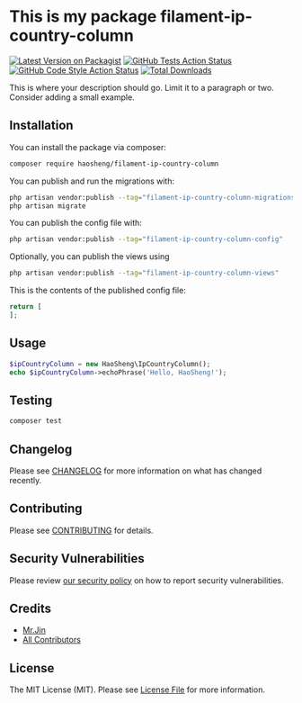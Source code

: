 # This is my package filament-ip-country-column

[![Latest Version on Packagist](https://img.shields.io/packagist/v/haosheng/filament-ip-country-column.svg?style=flat-square)](https://packagist.org/packages/haosheng/filament-ip-country-column)
[![GitHub Tests Action Status](https://img.shields.io/github/actions/workflow/status/haosheng/filament-ip-country-column/run-tests.yml?branch=main&label=tests&style=flat-square)](https://github.com/haosheng/filament-ip-country-column/actions?query=workflow%3Arun-tests+branch%3Amain)
[![GitHub Code Style Action Status](https://img.shields.io/github/actions/workflow/status/haosheng/filament-ip-country-column/fix-php-code-styling.yml?branch=main&label=code%20style&style=flat-square)](https://github.com/haosheng/filament-ip-country-column/actions?query=workflow%3A"Fix+PHP+code+styling"+branch%3Amain)
[![Total Downloads](https://img.shields.io/packagist/dt/haosheng/filament-ip-country-column.svg?style=flat-square)](https://packagist.org/packages/haosheng/filament-ip-country-column)



This is where your description should go. Limit it to a paragraph or two. Consider adding a small example.

## Installation

You can install the package via composer:

```bash
composer require haosheng/filament-ip-country-column
```

You can publish and run the migrations with:

```bash
php artisan vendor:publish --tag="filament-ip-country-column-migrations"
php artisan migrate
```

You can publish the config file with:

```bash
php artisan vendor:publish --tag="filament-ip-country-column-config"
```

Optionally, you can publish the views using

```bash
php artisan vendor:publish --tag="filament-ip-country-column-views"
```

This is the contents of the published config file:

```php
return [
];
```

## Usage

```php
$ipCountryColumn = new HaoSheng\IpCountryColumn();
echo $ipCountryColumn->echoPhrase('Hello, HaoSheng!');
```

## Testing

```bash
composer test
```

## Changelog

Please see [CHANGELOG](CHANGELOG.md) for more information on what has changed recently.

## Contributing

Please see [CONTRIBUTING](.github/CONTRIBUTING.md) for details.

## Security Vulnerabilities

Please review [our security policy](../../security/policy) on how to report security vulnerabilities.

## Credits

- [Mr.Jin](https://github.com/haosheng0211)
- [All Contributors](../../contributors)

## License

The MIT License (MIT). Please see [License File](LICENSE.md) for more information.
